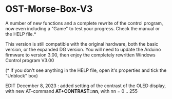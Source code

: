 # OST-Morse-Box-V3
A number of new functions and a complete rewrite of the control program, now even including a "Game" to test your progress.
Check the manual or the HELP file.*

This version is still compatible with the original hardware, both the basic version, or the expanded DG version.
You will need to update the Arduino firmware to version 3.00, then enjoy the completely rewritten Windows Control program V3.00

 (* If you don't see anything in the HELP file, open it's properties and tick the "Unblock" box)

 EDIT December 8, 2023 : added setting of the contrast of the OLED display, with new AT-command **AT+CONTRAST=nn**, with nn = 0 .. 255

